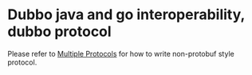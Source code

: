 # Dubbo java and go interoperability, dubbo protocol

Please refer to [Multiple Protocols](https://github.com/apache/dubbo-go-samples/tree/main/rpc/multi-protocols) for how to write non-protobuf style protocol.